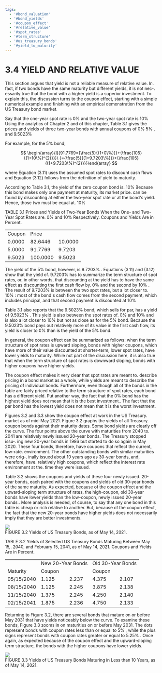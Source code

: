 ```yaml
---
tags:
  - '#bond_valuation'
  - '#bond_yields'
  - '#coupon_effect'
  - '#relative_value'
  - '#spot_rates'
  - '#term_structure'
  - '#us_treasury_bonds'
  - '#yield_to_maturity'
---
```

# 3.4 YIELD AND RELATIVE VALUE  

This section argues that yield is not a reliable measure of relative value. In. fact, if two bonds have the same maturity but different yields, it is not nec-. essarily true that the bond with a higher yield is a superior investment. To explain this, the discussion turns to the coupon effect, starting with a simple numerical example and finishing with an empirical demonstration from the US Treasury bond market.  

Say that the one-year spot rate is $0\%$ and the two-year spot rate is $10\%$ Using the analytics of Chapter 2 and of this chapter, Table 3.1 gives the prices and yields of three two-year bonds with annual coupons of $0\%$ $5\%$ , and $9.5023\%$  

For example, for the $5\%$ bond,  

$$
\begin{array}{l}{91.7769={\frac{5}{(1+0\%)}}+{\frac{105}{(1+10\%)^{2}}}}\ {={\frac{5}{(1+9.7203\%)}}+{\frac{105}{(1+9.7203\%)^{2}}}}\end{array}
$$  

where Equation (3.11) uses the assumed spot rates to discount cash flows and Equation (3.12) follows from the definition of yield to maturity.  

According to Table 3.1, the yield of the zero coupon bond is. $10\%$ Because this bond makes only one payment at maturity, its market price. can be found by discounting at either the two-year spot rate or at the bond's yield. Hence, those two must be equal at. $10\%$  

TABLE 3.1 Prices and Yields of Two-Year Bonds When the One- and Two-Year Spot Rates are. $0\%$ and $10\%$ Respectively. Coupons and Yields Are in Percent.   


<html><body><table><tr><td>Coupon</td><td>Price</td><td></td></tr><tr><td>0.0000</td><td>82.6446</td><td>10.0000</td></tr><tr><td>5.0000</td><td>91.7769</td><td>9.7203</td></tr><tr><td>9.5023</td><td>100.0000</td><td>9.5023</td></tr></table></body></html>  

The yield of the $5\%$ bond, however, is $9.7203\%$ . Equations (3.11) and (3.12) show that the yield of. $9.7203\%$ has to summarize the term structure of spot rates, or, in other words, that discounting at the yield has to have the same effect as discounting the first cash flow by. $0\%$ and the second by $10\%$ . The result of $9.7203\%$ is between the two spot rates, but a lot closer to. $10\%$ : most of the bond's cash flow comes from the second payment, which includes principal, and that second payment is discounted at $10\%$  

Table 3.1 also reports that the $9.5023\%$ bond, which sells for par, has a yield of $9.5023\%$ . This yield is also between the spot rates of. $0\%$ and $10\%$ and is also a lot closer to $10\%$ but not as close as for the $5\%$ bond. Because the $9.5023\%$ bond pays out relatively more of its value in the first cash flow, its yield is closer to $0\%$ than is the yield of the $5\%$ bond.  

In general, the coupon effect can be summarized as follows: when the term structure of spot rates is upward sloping, bonds with higher coupons, which have more of their value discounted at shorter-term, lower spot rates, have lower yields to maturity. While not part of the discussion here, it is also true that when the term structure of spot rates is downward sloping, bonds with higher coupons have higher yields.  

The coupon effect makes it very clear that spot rates are meant to. describe pricing in a bond market as a whole, while yields are meant to describe the pricing of individual bonds. Furthermore, even though all of the bonds in the table are fairly priced relative to the term structure of spot rates, each bond has a different yield. Put another way, the fact that the $0\%$ bond has the highest yield does not mean that it is the best investment.. The fact that the par bond has the lowest yield does not mean that it is the worst investment.  

Figures 3.2 and 3.3 show the coupon effect at work in the US Treasury. market as of mid-May 2021. Figure 3.2 graphs the yields of all Treasury. coupon bonds against their maturity dates. Some bond yields are clearly off the curve. The four points above the curve with maturities from 2040 to. 2041 are relatively newly issued 20-year bonds. The Treasury stopped issu-. ing new 20-year bonds in 1986 but started to do so again in May 2020. These four bonds, therefore, have coupons that reflect the current, low-rate. environment. The other outstanding bonds with similar maturities were orig-. inally issued about 10 years ago as 30-year bonds, and, therefore, have. relatively high coupons, which reflect the interest rate environment at the. time they were issued.  

Table 3.2 shows the coupons and yields of these four newly issued. 20-year bonds, each paired with the coupons and yields of old 30-year bonds of the same maturity. As expected, because of the coupon effect and the upward-sloping term structure of rates, the high-coupon, old 30-year bonds have lower yields than the low-coupon, newly issued 20-year bonds.. More analysis is needed, of course, to say that any one bond in this table is cheap or rich relative to another. But, because of the coupon effect, the fact that the new 20-year bonds have higher yields does not necessarily imply that they are better investments.  

![](images/6ee5276a4853295815821e04fe638c7ce3cffe26a78c0fd96f8474b28e9ffca6.jpg)  
FIGURE 3.2 Yields of US Treasury Bonds, as of May 14, 2021.  

TABLE 3.2 Yields of Selected US Treasury Bonds Maturing Between May 15,. 2040, and February 15, 2041, as of May 14, 2021. Coupons and Yields Are in Percent.   


<html><body><table><tr><td></td><td colspan="2">New 20-Year Bonds</td><td colspan="2">Old 30-Year Bonds</td></tr><tr><td>Maturity</td><td>Coupon</td><td></td><td>Coupon</td><td></td></tr><tr><td>05/15/2040</td><td>1.125</td><td>2.237</td><td>4.375</td><td>2.107</td></tr><tr><td>08/15/2040</td><td>1.125</td><td>2.245</td><td>3.875</td><td>2.138</td></tr><tr><td>11/15/2040</td><td>1.375</td><td>2.245</td><td>4.250</td><td>2.140</td></tr><tr><td>02/15/2041</td><td>1.875</td><td>2.236</td><td>4.750</td><td>2.133</td></tr></table></body></html>  

Returning to Figure 3.2, there are several bonds that mature on or before May 2031 that have yields noticeably below the curve. To examine these bonds, Figure 3.3 zooms in on maturities on or before May 2031. The dots represent bonds with coupon rates less than or equal to $5\%$ , while the plus signs represent bonds with coupon rates greater or equal to $5.25\%$ . Once again, as expected because of the coupon effect and the upward-sloping term structure, the bonds with the higher coupons have lower yields.  

![](images/3b63d8f2f068f1a4c3d3d88e80ee7ceb03bf65b0a24f7d331b8f2975f65e4e21.jpg)  
FIGURE 3.3  Yields of US Treasury Bonds Maturing in Less than 10 Years, as of May 14, 2021.  
